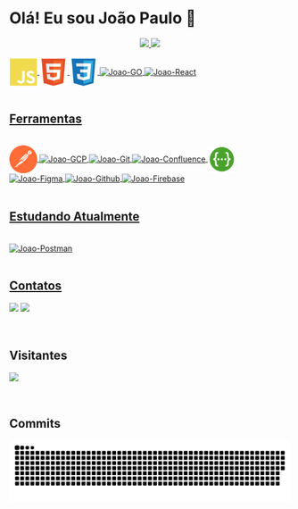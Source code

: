 
# Olá! Eu sou João Paulo 👋

<div align="center">
  <a href="https://github.com/GitJoaopaulo">
  <img height="150em" src="https://github-readme-stats.vercel.app/api?username=GitJoaoPaulo&show_icons=true&theme=dark&include_all_commits=false&count_private=false"/>
  <img height="150em" src="https://github-readme-stats.vercel.app/api/top-langs/?username=GitJoaoPaulo&layout=compact&langs_count=7&theme=dark"/>
</div>
 
<div style="display: inline_block"><br>
  <img align="center" alt="Joao-Js" height="50" width="50" src="https://raw.githubusercontent.com/devicons/devicon/master/icons/javascript/javascript-plain.svg">
  <img align="center" alt="Joao-HTML" height="50" width="50" src="https://raw.githubusercontent.com/devicons/devicon/master/icons/html5/html5-original.svg">
  <img align="center" alt="Joao-CSS" height="50" width="50" src="https://raw.githubusercontent.com/devicons/devicon/master/icons/css3/css3-original.svg">
  <img align="center" alt="Joao-GO" height="50" width="50" src = "https://cdn.jsdelivr.net/gh/devicons/devicon/icons/go/go-original-wordmark.svg" />
  <img align="center" alt="Joao-React" height="50" width="50" src="https://cdn.jsdelivr.net/gh/devicons/devicon/icons/react/react-original.svg">
</div><br>
  
  
  
 ## Ferramentas
<div style="display: inline_block"><br>
   <img align="center" alt="Joao-Postman" height="50" width="50" src="postman.svg">
   <img align="center" alt="Joao-GCP" height="50" width="50" src="https://cdn.jsdelivr.net/gh/devicons/devicon/icons/googlecloud/googlecloud-original.svg">
   <img align="center" alt="Joao-Git" height="50" width="50" src="https://cdn.jsdelivr.net/gh/devicons/devicon/icons/git/git-original.svg">
   <img align="center" alt="Joao-Confluence" height="50" width="50" src="https://cdn.jsdelivr.net/gh/devicons/devicon/icons/confluence/confluence-original-wordmark.svg">
   <img align="center" alt="Joao-Postman" height="50" width="50" src="swagger.png">
   <img align="center" alt="Joao-Figma" height="50" width="50" src="https://cdn.jsdelivr.net/gh/devicons/devicon/icons/figma/figma-original.svg" />
   <img align="center" alt="Joao-Github" height="50" width="50" src="https://cdn.jsdelivr.net/gh/devicons/devicon/icons/github/github-original.svg"/>
   <img align="center" alt="Joao-Firebase" height="50" width="50" src="https://cdn.jsdelivr.net/gh/devicons/devicon/icons/firebase/firebase-plain-wordmark.svg" />   
 </div><br>
 
 
 
 ## Estudando Atualmente
 <div style="display: inline_block"><br>
    <img align="center" alt="Joao-Postman" height="50" width="50" src="https://cdn.jsdelivr.net/gh/devicons/devicon/icons/react/react-original.svg"/>
 </div></br>
 
  
## Contatos
<div>
  <a href = "mailto:joaopaulobt@outlook.com" target="_blank"><img src = "https://img.shields.io/badge/Microsoft_Outlook-0078D4?style=for-the-badge&logo=microsoft-outlook&logoColor=white"></a>
  <a href = "https://www.linkedin.com/in/jo%C3%A3o-paulo-ribeiro-da-silva/" target="_blank"><img src="https://img.shields.io/badge/LinkedIn-0077B5?style=for-the-badge&logo=linkedin&logoColor=white"></a>
</div><br><br>
  
  
  
## Visitantes
<p align="rigth"><img alingn="center" src="https://profile-counter.glitch.me/GitJoaoPaulo/count.svg" /></p><br>
  


## Commits
![Snake animation](https://github.com/GitJoaoPaulo/GitJoaoPaulo/blob/output/github-contribution-grid-snake.svg)
   
